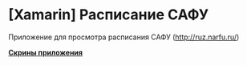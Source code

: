 # [Xamarin] Расписание САФУ

Приложение для просмотра расписания САФУ (http://ruz.narfu.ru/)

[**Скрины приложения**](/Screenshots)